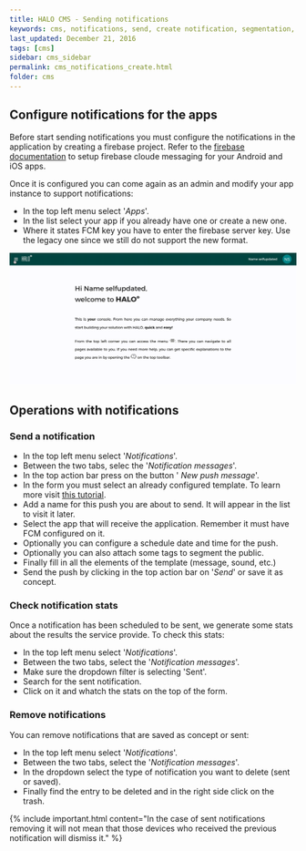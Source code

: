 ```yaml
---
title: HALO CMS - Sending notifications
keywords: cms, notifications, send, create notification, segmentation, marketing, loyalty
last_updated: December 21, 2016
tags: [cms]
sidebar: cms_sidebar
permalink: cms_notifications_create.html
folder: cms
---
```


## Configure notifications for the apps

Before start sending notifications you must configure the notifications in the application by creating a
firebase project. Refer to the [firebase documentation](https://firebase.google.com/docs/cloud-messaging/) to
setup firebase cloude messaging for your Android and iOS apps.

Once it is configured you can come again as an admin and modify your app instance to support notifications:

- In the top left menu select '*Apps*'.
- In the list select your app if you already have one or create a new one.
- Where it states FCM key you have to enter the firebase server key. Use the legacy one since we still do 
not support the new format.

<img src="./images/tutorial_app_configure_fcm.gif" />

## Operations with notifications

### Send a notification

- In the top left menu select '*Notifications*'.
- Between the two tabs, selec the '*Notification messages*'.
- In the top action bar press on the button '<span class="fa fa-plus" /> *New push message*'.
- In the form you must select an already configured template. To learn more visit [this tutorial](./cms_notifications_template).
- Add a name for this push you are about to send. It will appear in the list to  visit it later.
- Select the app that will receive the application. Remember it must have FCM configured on it.
- Optionally you can configure a schedule date and time for the push.
- Optionally you can also attach some tags to segment the public.
- Finally fill in all the elements of the template (message, sound, etc.)
- Send the push by clicking in the top action bar on '*Send*' or save it as concept.

### Check notification stats

Once a notification has been scheduled to be sent, we generate some stats about the results the service
provide. To check this stats:

- In the top left menu select '*Notifications*'.
- Between the two tabs, select the '*Notification messages*'.
- Make sure the dropdown filter is selecting 'Sent'.
- Search for the sent notification.
- Click on it and whatch the stats on the top of the form.

### Remove notifications

You can remove notifications that are saved as concept or sent:

- In the top left menu select '*Notifications*'.
- Between the two tabs, select the '*Notification messages*'.
- In the dropdown select the type of notification you want to delete (sent or saved).
- Finally find the entry to be deleted and in the right side click on the <span class="fa fa-traash" /> trash.

{% include important.html content="In the case of sent notifications removing it will not mean that those devices who received the previous notification will dismiss it." %}